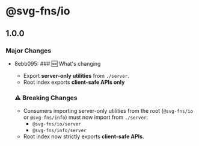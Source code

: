 # @svg-fns/io

## 1.0.0

### Major Changes

- 8ebb095: ### 🆕 What's changing

  - Export **server-only utilities** from `./server`.
  - Root index exports **client-safe APIs only**

  ### ⚠️ Breaking Changes

  - Consumers importing server-only utilities from the root (`@svg-fns/io` or `@svg-fns/info`) must now import from `./server`:
    - `@svg-fns/io/server`
    - `@svg-fns/info/server`
  - Root index now strictly exports **client-safe APIs**.
